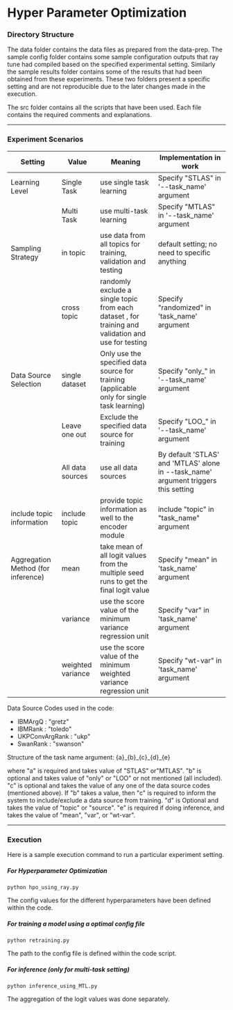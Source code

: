 <h1> Hyper Parameter Optimization </h1>

<h3> Directory Structure </h3>

The data folder contains the data files as prepared from the data-prep. The sample config folder contains some sample configuration outputs that ray tune had compiled based on the specified experimental setting. Similarly the sample results folder contains some of the results that had been obtained from these experiments. These two folders present a specific setting and are not reproducible due to the later changes made in the execution. 

The src folder contains all the scripts that have been used. Each file contains the required comments and explanations. 

---
<h3> Experiment Scenarios </h3>

| Setting | Value | Meaning | Implementation in work | 
|-------|-------- | ------- | ------- |
| Learning Level | Single Task | use single task learning | Specify "STLAS" in '--task_name' argument |
|| Multi Task | use multi-task learning | Specify "MTLAS" in '--task_name' argument |
| Sampling Strategy | in topic | use data from all topics for training, validation and testing | default setting; no need to specific anything |
|| cross topic | randomly exclude a single topic from each dataset , for training and validation and use for testing | Specify "randomized" in 'task_name' argument |
| Data Source Selection | single dataset | Only use the specified data source for training (applicable only for single task learning) | Specify "only_" in '--task_name' argument |
|| Leave one out | Exclude the specified data source for training | Specify "LOO_" in '--task_name' argument |
|| All data sources | use all data sources | By default 'STLAS' and 'MTLAS' alone in --task_name' argument triggers this setting |
| include topic information | include topic | provide topic information as well to the encoder module | include "topic" in "task_name" argument |
|Aggregation Method (for inference)| mean| take mean of all logit values from the multiple seed runs to get the final logit value | Specify "mean" in 'task_name' argument |
|| variance | use the score value of the minimum variance regression unit | Specify "var" in 'task_name' argument |
|| weighted variance | use the score value of the minimum weighted variance regression unit | Specify "wt-var" in 'task_name' argument |

Data Source Codes used in the code:

- IBMArgQ : "gretz"
- IBMRank : "toledo"
- UKPConvArgRank : "ukp"
- SwanRank : "swanson"

Structure of the task name argument:
{a}\_{b}\_{c}\_{d}\_{e}

where "a" is required and takes value of "STLAS" or"MTLAS". "b" is optional and takes value of "only" or "LOO" or not mentioned (all included). "c" is optional and takes the value of any one of the data source codes (mentioned above). If "b" takes a value, then "c" is required to inform the system to include/exclude a data source from training. "d" is Optional and takes the value of "topic" or "source". "e" is required if doing inference, and takes the value of "mean", "var", or "wt-var".  

---
<h3> Execution </h3>

Here is a sample execution command to run a particular experiment setting.

<h5> For Hyperparameter Optimization </h5>

`python hpo_using_ray.py`

The config values for the different hyperparameters have been defined within the code. 

<h5> For training a model using a optimal config file </h5>

`python retraining.py`

The path to the config file is defined within the code script.

<h5> For inference (only for multi-task setting) </h5>

`python inference_using_MTL.py`

The aggregation of the logit values was done separately.

